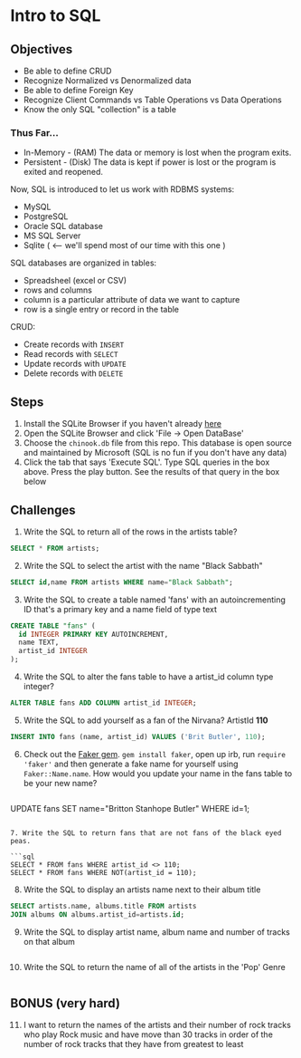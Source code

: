 # Intro to SQL

## Objectives

* Be able to define CRUD
* Recognize Normalized vs Denormalized data
* Be able to define Foreign Key
* Recognize Client Commands vs Table Operations vs Data Operations
* Know the only SQL "collection" is a table

### Thus Far...

* In-Memory - (RAM) The data or memory is lost when the program exits.
* Persistent - (Disk) The data is kept if power is lost or the program is exited and reopened.

Now, SQL is introduced to let us work with RDBMS systems:
* MySQL
* PostgreSQL
* Oracle SQL database
* MS SQL Server
* Sqlite ( <-- we'll spend most of our time with this one )

SQL databases are organized in tables:
* Spreadsheel (excel or CSV)
* rows and columns
* column is a particular attribute of data we want to capture
* row is a single entry or record in the table

CRUD:
* Create records with `INSERT`
* Read records with `SELECT`
* Update records with `UPDATE`
* Delete records with `DELETE`

## Steps

1. Install the SQLite Browser if you haven't already [here](http://sqlitebrowser.org/)
2. Open the SQLite Browser and click 'File -> Open DataBase'
3. Choose the `chinook.db` file from this repo. This database is open source and maintained by Microsoft (SQL is no fun if you don't have any data)
4. Click the tab that says 'Execute SQL'. Type SQL queries in the box above. Press the play button. See the results of that query in the box below

## Challenges

1. Write the SQL to return all of the rows in the artists table?

```SQL
SELECT * FROM artists;
```

2. Write the SQL to select the artist with the name "Black Sabbath"

```SQL
SELECT id,name FROM artists WHERE name="Black Sabbath";
```

3. Write the SQL to create a table named 'fans' with an autoincrementing ID that's a primary key and a name field of type text

```sql
CREATE TABLE "fans" (
  id INTEGER PRIMARY KEY AUTOINCREMENT,
  name TEXT,
  artist_id INTEGER
);
```

4. Write the SQL to alter the fans table to have a artist_id column type integer?

```sql
ALTER TABLE fans ADD COLUMN artist_id INTEGER;
```

5. Write the SQL to add yourself as a fan of the Nirvana? ArtistId **110**

```sql
INSERT INTO fans (name, artist_id) VALUES ('Brit Butler', 110);
```

6. Check out the [Faker gem](https://github.com/stympy/faker). `gem install faker`, open up irb, run `require 'faker'` and then generate a fake name for yourself using `Faker::Name.name`. How would you update your name in the fans table to be your new name?

   ```sql
UPDATE fans SET name="Britton Stanhope Butler" WHERE id=1;
   ```

7. Write the SQL to return fans that are not fans of the black eyed peas.

```sql
SELECT * FROM fans WHERE artist_id <> 110;
SELECT * FROM fans WHERE NOT(artist_id = 110);
```

8. Write the SQL to display an artists name next to their album title

```sql
SELECT artists.name, albums.title FROM artists
JOIN albums ON albums.artist_id=artists.id;
```

9. Write the SQL to display artist name, album name and number of tracks on that album

```sql

```

10. Write the SQL to return the name of all of the artists in the 'Pop' Genre

```sql

```

## BONUS (very hard)

11. I want to return the names of the artists and their number of rock tracks
    who play Rock music
    and have move than 30 tracks
    in order of the number of rock tracks that they have
    from greatest to least

```sql

```
